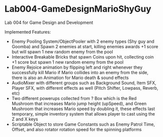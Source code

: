 # Lab004-GameDesignMarioShyGuy
Lab 004 for Game Design and Development

Implemented Features:
- Enemy Pooling System/ObjectPooler with 2 enemy types (Shy guy and Goomba) and Spawn 2 enemies at start, killing enemies awards +1 score but will spawn 1 new random enemy from the pool
- Interactive Breakable Bricks that spawn Coins upon hit, collecting coin +1 score but spawn 1 new random enemy from the pool
- Enemy Rejoice animation by flipping left and right whenever they successfully kill Mario if Mario collides into an enemy from the side, there is also an Animation for Mario death & sound effects
- AudioMixer with different groups such as Background Sound, Item SFX, Player SFX, with different effects as well (Pitch Shifter, Lowpass, Reverb, etc)
- Two different powerups collected from ? Box which is the Red Mushroom that increases Mario jump height (upSpeed), and Green Mushroom that increases Mario speed by doubling it, these effects last temporary, simple inventory system that allows player to cast using the Z and X keys
- Scriptable Object to store Game Constants such as Enemy Patrol Time, Offset, and also rotator rotation speed for the spinning platforms
